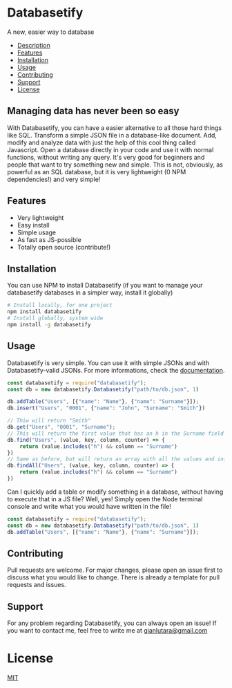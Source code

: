 # Databasetify
A new, easier way to database

- [Description](#managing-data-has-never-been-so-easy)
- [Features](#features)
- [Installation](#installation)
- [Usage](#usage)
- [Contributing](#contributing)
- [Support](#support)
- [License](#license)

## Managing data has never been so easy
With Databasetify, you can have a easier alternative to all those hard things like SQL. Transform a simple JSON file in a database-like document. Add, modify and analyze data with just the help of this cool thing called Javascript. Open a database directly in your code and use it with normal functions, without writing any query. It's very good for beginners and people that want to try something new and simple.
This is not, obviously, as powerful as an SQL database, but it is very lightweight (0 NPM dependencies!) and very simple!

## Features
- Very lightweight
- Easy install
- Simple usage
- As fast as JS-possible
- Totally open source (contribute!)

## Installation

You can use NPM to install Databasetify (if you want to manage your databasetify databases in a simpler way, install it globally)
```bash
# Install locally, for one project
npm install databasetify
# Install globally, system wide
npm install -g databasetify
```

## Usage
Databasetify is very simple. You can use it with simple JSONs and with Databasetify-valid JSONs. For more informations, check the [documentation](https://github.com/GianlucaTarantino/databasetify/blob/main/documentation.md).

```javascript
const databasetify = require("databasetify");
const db = new databasetify.Databasetify("path/to/db.json", 1)

db.addTable("Users", [{"name": "Name"}, {"name": "Surname"}]);
db.insert("Users", "0001", {"name": "John", "Surname": "Smith"})

// Thiw will return "Smith"
db.get("Users", "0001", "Surname");
// This will return the first value that has an h in the Surname field
db.find("Users", (value, key, column, counter) => {
    return (value.includes("h") && column == "Surname")
})
// Same as before, but will return an array with all the values and informations about the values
db.findAll("Users", (value, key, column, counter) => {
    return (value.includes("h") && column == "Surname")
})
```
Can I quickly add a table or modify something in a database, without having to execute that in a JS file? Well, yes! Simply open the Node terminal console and write what you would have written in the file!
```javascript
const databasetify = require("databasetify");
const db = new databasetify.Databasetify("path/to/db.json", 1)
db.addTable("Users", [{"name": "Name"}, {"name": "Surname"}]);
```


## Contributing
Pull requests are welcome. For major changes, please open an issue first to discuss what you would like to change. There is already a template for pull requests and issues.

## Support
For any problem regarding Databasetify, you can always open an issue! If you want to contact me, feel free to write me at gianlutara@gmail.com

# License

[MIT](https://github.com/GianlucaTarantino/databasetify/blob/main/LICENSE)